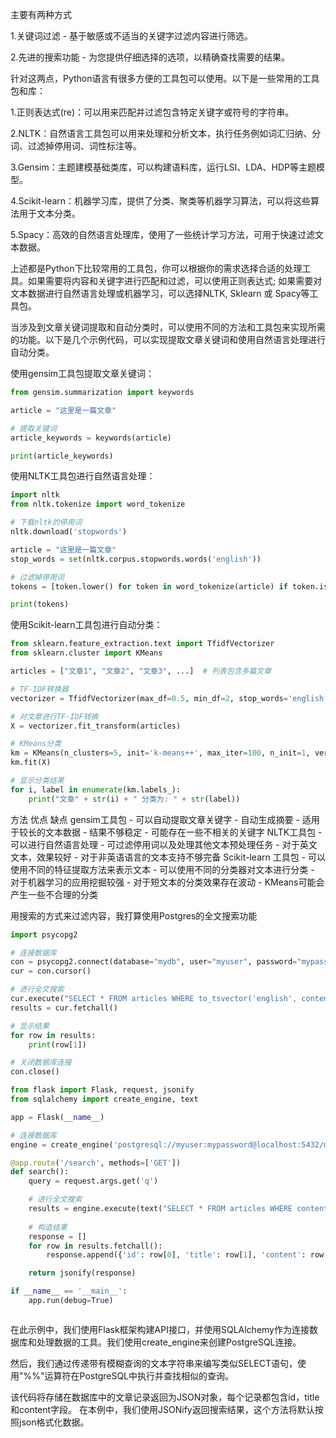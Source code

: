 主要有两种方式

1.关键词过滤 - 基于敏感或不适当的关键字过滤内容进行筛选。

2.先进的搜索功能 - 为您提供仔细选择的选项，以精确查找需要的结果。

针对这两点，Python语言有很多方便的工具包可以使用。以下是一些常用的工具包和库：

1.正则表达式(re)：可以用来匹配并过滤包含特定关键字或符号的字符串。

2.NLTK：自然语言工具包可以用来处理和分析文本，执行任务例如词汇归纳、分词、过滤掉停用词、词性标注等。

3.Gensim：主题建模基础类库，可以构建语料库，运行LSI、LDA、HDP等主题模型。

4.Scikit-learn：机器学习库，提供了分类、聚类等机器学习算法，可以将这些算法用于文本分类。

5.Spacy：高效的自然语言处理库，使用了一些统计学习方法，可用于快速过滤文本数据。

上述都是Python下比较常用的工具包，你可以根据你的需求选择合适的处理工具。如果需要将内容和关键字进行匹配和过滤，可以使用正则表达式; 如果需要对文本数据进行自然语言处理或机器学习，可以选择NLTK, Sklearn 或 Spacy等工具包。

当涉及到文章关键词提取和自动分类时，可以使用不同的方法和工具包来实现所需的功能。以下是几个示例代码，可以实现提取文章关键词和使用自然语言处理进行自动分类。

使用gensim工具包提取文章关键词：

```python
from gensim.summarization import keywords

article = "这里是一篇文章"

# 提取关键词
article_keywords = keywords(article)

print(article_keywords)

```

使用NLTK工具包进行自然语言处理：

```python
import nltk
from nltk.tokenize import word_tokenize

# 下载nltk的停用词
nltk.download('stopwords')

article = "这里是一篇文章"
stop_words = set(nltk.corpus.stopwords.words('english'))

# 过滤掉停用词
tokens = [token.lower() for token in word_tokenize(article) if token.isalpha() and token.lower() not in stop_words]

print(tokens)

```

使用Scikit-learn工具包进行自动分类：

```python
from sklearn.feature_extraction.text import TfidfVectorizer
from sklearn.cluster import KMeans

articles = ["文章1", "文章2", "文章3", ...]  # 列表包含多篇文章

# TF-IDF转换器
vectorizer = TfidfVectorizer(max_df=0.5, min_df=2, stop_words='english')

# 对文章进行TF-IDF转换
X = vectorizer.fit_transform(articles)

# KMeans分类
km = KMeans(n_clusters=5, init='k-means++', max_iter=100, n_init=1, verbose=False)
km.fit(X)

# 显示分类结果
for i, label in enumerate(km.labels_):
    print("文章" + str(i) + " 分类为: " + str(label))

```


方法	优点	缺点
gensim工具包	- 可以自动提取文章关键字 - 自动生成摘要 - 适用于较长的文本数据	- 结果不够稳定 - 可能存在一些不相关的关键字
NLTK工具包	- 可以进行自然语言处理 - 可过滤停用词以及处理其他文本预处理任务 - 对于英文文本，效果较好	- 对于非英语语言的文本支持不够完备
Scikit-learn 工具包	- 可以使用不同的特征提取方法来表示文本 - 可以使用不同的分类器对文本进行分类 - 对于机器学习的应用挖掘较强	- 对于短文本的分类效果存在波动 - KMeans可能会产生一些不合理的分类



用搜索的方式来过滤内容，我打算使用Postgres的全文搜索功能

```python
import psycopg2

# 连接数据库
con = psycopg2.connect(database="mydb", user="myuser", password="mypassword", host="localhost", port="5432")
cur = con.cursor()

# 进行全文搜索
cur.execute("SELECT * FROM articles WHERE to_tsvector('english', content) @@ to_tsquery('华为')")
results = cur.fetchall()

# 显示结果
for row in results:
    print(row[1])

# 关闭数据库连接
con.close()

```

```python
from flask import Flask, request, jsonify
from sqlalchemy import create_engine, text

app = Flask(__name__)

# 连接数据库
engine = create_engine('postgresql://myuser:mypassword@localhost:5432/mydb')

@app.route('/search', methods=['GET'])
def search():
    query = request.args.get('q')

    # 进行全文搜索
    results = engine.execute(text("SELECT * FROM articles WHERE content %% :query"), {'query': query})
    
    # 构造结果
    response = []
    for row in results.fetchall():
        response.append({'id': row[0], 'title': row[1], 'content': row[2]})

    return jsonify(response)

if __name__ == '__main__':
    app.run(debug=True)



```

在此示例中，我们使用Flask框架构建API接口，并使用SQLAlchemy作为连接数据库和处理数据的工具。我们使用create_engine来创建PostgreSQL连接。

然后，我们通过传递带有模糊查询的文本字符串来编写类似SELECT语句，使用"%%"运算符在PostgreSQL中执行并查找相似的查询。

该代码将存储在数据库中的文章记录返回为JSON对象，每个记录都包含id，title和content字段。 在本例中，我们使用JSONify返回搜索结果，这个方法将默认按照json格式化数据。